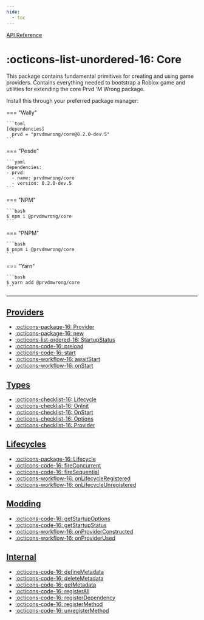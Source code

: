 ```yaml
---
hide:
  - toc
---
```


<div class="pmwdoc-reference-breadcrumbs">
<a href="../">API Reference</a>
</div>

# :octicons-list-unordered-16: Core

This package contains fundamental primitives for creating and using game
providers. Contains everything needed to bootstrap a Roblox game and utilities
for extending the core Prvd 'M Wrong package.

Install this through your preferred package manager:

=== "Wally"

    ```toml
    [dependencies]
      prvd = "prvdmwrong/core@0.2.0-dev.5"
    ```

=== "Pesde"

    ```yaml
    dependencies:
    - prvd:
      - name: prvdmwrong/core
      - version: 0.2.0-dev.5
    ```

=== "NPM"

    ```bash
    $ npm i @prvdmwrong/core
    ```

=== "PNPM"

    ```bash
    $ pnpm i @prvdmwrong/core
    ```

=== "Yarn"

    ```bash
    $ yarn add @prvdmwrong/core
    ```

---

<section class="grid" markdown>

<section markdown>

## [Providers](providers/index.md)

- [:octicons-package-16: Provider](providers/provider.md)
- [:octicons-package-16: new](providers/new.md)
- [:octicons-list-ordered-16: StartupStatus](providers/startup-status.md)
- [:octicons-code-16: preload](providers/preload.md)
- [:octicons-code-16: start](providers/start.md)
- [:octicons-workflow-16: awaitStart](providers/await-start.md)
- [:octicons-workflow-16: onStart](providers/on-start.md)

## [Types](types/index.md)

- [:octicons-checklist-16: Lifecycle](types/lifecycle.md)
- [:octicons-checklist-16: OnInit](types/on-init.md)
- [:octicons-checklist-16: OnStart](types/on-start.md)
- [:octicons-checklist-16: Options](types/options.md)
- [:octicons-checklist-16: Provider](types/provider.md)

</section>

<section markdown>

## [Lifecycles](lifecycles/index.md)

- [:octicons-package-16: Lifecycle](lifecycles/lifecycle.md)
- [:octicons-code-16: fireConcurrent](lifecycles/fire-concurrent.md)
- [:octicons-code-16: fireSequential](lifecycles/fire-sequential.md)
- [:octicons-workflow-16: onLifecycleRegistered](lifecycles/on-lifecycle-registered.md)
- [:octicons-workflow-16: onLifecycleUnregistered](lifecycles/on-lifecycle-unregistered.md)

## [Modding](modding/index.md)

- [:octicons-code-16: getStartupOptions](modding/get-startup-options.md)
- [:octicons-code-16: getStartupStatus](modding/get-startup-status.md)
- [:octicons-workflow-16: onProviderConstructed](modding/on-provider-constructed.md)
- [:octicons-workflow-16: onProviderUsed](modding/on-provider-used.md)

## [Internal](internal/index.md)

- [:octicons-code-16: defineMetadata](internal/define-metadata.md)
- [:octicons-code-16: deleteMetadata](internal/delete-metadata.md)
- [:octicons-code-16: getMetadata](internal/get-metadata.md)
- [:octicons-code-16: registerAll](internal/register-all.md)
- [:octicons-code-16: registerDependency](internal/register-dependency.md)
- [:octicons-code-16: registerMethod](internal/register-method.md)
- [:octicons-code-16: unregisterMethod](internal/unregister-method.md)

</section>

</section>
